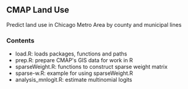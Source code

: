 ## CMAP Land Use

Predict land use in Chicago Metro Area by county and municipal lines

### Contents

* load.R: loads packages, functions and paths
* prep.R: prepare CMAP's GIS data for work in R
* sparseWeight.R: functions to construct sparse weight matrix
* sparse-w.R: example for using sparseWeight.R
* analysis_mnlogit.R: estimate multinomial logits
